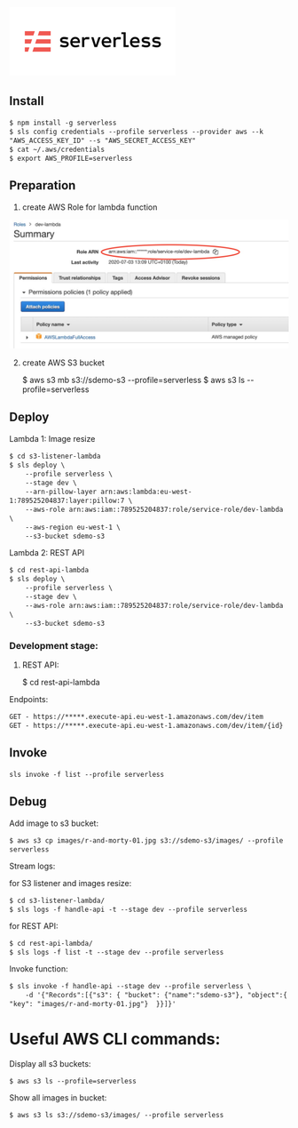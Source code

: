 [![Serverless](images/logo.png)](https://www.serverless.com)

## Install

    $ npm install -g serverless
    $ sls config credentials --profile serverless --provider aws --k "AWS_ACCESS_KEY_ID" --s "AWS_SECRET_ACCESS_KEY"
    $ cat ~/.aws/credentials
    $ export AWS_PROFILE=serverless


## Preparation


1. create AWS Role for lambda function

[![Role](images/aws-role-lambda.jpg)](http://console.aws.amazon.com)


2. create AWS S3 bucket

    $ aws s3 mb s3://sdemo-s3 --profile=serverless
    $ aws s3 ls --profile=serverless


## Deploy

Lambda 1: Image resize

    $ cd s3-listener-lambda
    $ sls deploy \
        --profile serverless \
        --stage dev \
        --arn-pillow-layer arn:aws:lambda:eu-west-1:789525204837:layer:pillow:7 \
        --aws-role arn:aws:iam::789525204837:role/service-role/dev-lambda \
        --aws-region eu-west-1 \
        --s3-bucket sdemo-s3


Lambda 2: REST API

    $ cd rest-api-lambda
    $ sls deploy \
        --profile serverless \
        --stage dev \
        --aws-role arn:aws:iam::789525204837:role/service-role/dev-lambda \
        --s3-bucket sdemo-s3


### Development stage:

1. REST API:

    $ cd rest-api-lambda


Endpoints:

    GET - https://*****.execute-api.eu-west-1.amazonaws.com/dev/item
    GET - https://*****.execute-api.eu-west-1.amazonaws.com/dev/item/{id}



## Invoke

    sls invoke -f list --profile serverless


## Debug

Add image to s3 bucket:

    $ aws s3 cp images/r-and-morty-01.jpg s3://sdemo-s3/images/ --profile serverless

Stream logs:


for S3 listener and images resize:

    $ cd s3-listener-lambda/
    $ sls logs -f handle-api -t --stage dev --profile serverless


for REST API:

    $ cd rest-api-lambda/
    $ sls logs -f list -t --stage dev --profile serverless


Invoke function:

    $ sls invoke -f handle-api --stage dev --profile serverless \
        -d '{"Records":[{"s3": { "bucket": {"name":"sdemo-s3"}, "object":{ "key": "images/r-and-morty-01.jpg"}  }}]}'

# Useful AWS CLI commands:

Display all s3 buckets:

    $ aws s3 ls --profile=serverless

Show all images in bucket:

    $ aws s3 ls s3://sdemo-s3/images/ --profile serverless
